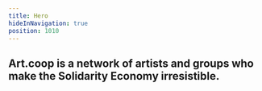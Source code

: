 ```yaml
---
title: Hero
hideInNavigation: true
position: 1010
---
```


## Art.coop is a network of artists and groups who make the Solidarity Economy irresistible.
